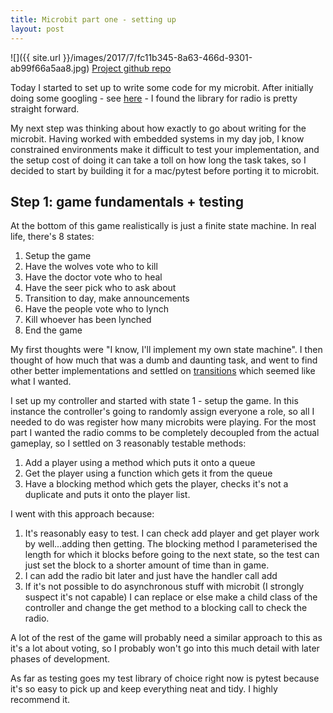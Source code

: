 ```yaml
---
title: Microbit part one - setting up
layout: post
---
```

![]({{ site.url }}/images/2017/7/fc11b345-8a63-466d-9301-ab99f66a5aa8.jpg)
[Project github repo](https://github.com/godley/microbitwerewolf)

Today I started to set up to write some code for my microbit. After initially doing some googling - see [here](http://microbit-micropython.readthedocs.io/en/latest/radio.html) - I found the library for radio is pretty straight forward.

My next step was thinking about how exactly to go about writing for the microbit. Having worked with embedded systems in my day job, I know constrained environments make it difficult to test your implementation, and the setup cost of doing it can take a toll on how long the task takes, so I decided to start by building it for a mac/pytest before porting it to microbit.

## Step 1: game fundamentals + testing
At the bottom of this game realistically is just a finite state machine. In real life, there's 8 states:

1. Setup the game
1. Have the wolves vote who to kill
1. Have the doctor vote who to heal
1. Have the seer pick who to ask about
1. Transition to day, make announcements
1. Have the people vote who to lynch
1. Kill whoever has been lynched
1. End the game

My first thoughts were "I know, I'll implement my own state machine".
I then thought of how much that was a dumb and daunting task, and went to find other better implementations and settled on [transitions](https://github.com/tyarkoni/transitions) which seemed like what I wanted.

I set up my controller and started with state 1 - setup the game. In this instance the controller's going to randomly assign everyone a role, so all I needed to do was register how many microbits were playing. For the most part I wanted the radio comms to be completely decoupled from the actual gameplay, so I settled on 3 reasonably testable methods:

1. Add a player using a method which puts it onto a queue
1. Get the player using a function which gets it from the queue
1. Have a blocking method which gets the player, checks it's not a duplicate and puts it onto the player list.

I went with this approach because:

1. It's reasonably easy to test. I can check add player and get player work by well...adding then getting. The blocking method I parameterised the length for which it blocks before going to the next state, so the test can just set the block to a shorter amount of time than in game.
1. I can add the radio bit later and just have the handler call add
1. If it's not possible to do asynchronous stuff with microbit (I strongly suspect it's not capable) I can replace or else make a child class of the controller and change the get method to a blocking call to check the radio.

A lot of the rest of the game will probably need a similar approach to this as it's a lot about voting, so I probably won't go into this much detail with later phases of development.

As far as testing goes my test library of choice right now is pytest because it's so easy to pick up and keep everything neat and tidy. I highly recommend it.
